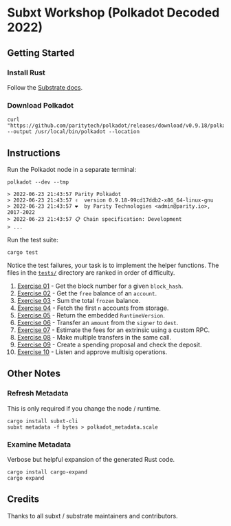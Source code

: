 # Subxt Workshop (Polkadot Decoded 2022)

## Getting Started

### Install Rust

Follow the [Substrate docs](https://docs.substrate.io/main-docs/install/rust-builds/).

### Download Polkadot

```shell
curl "https://github.com/paritytech/polkadot/releases/download/v0.9.18/polkadot" --output /usr/local/bin/polkadot --location
```

## Instructions

Run the Polkadot node in a separate terminal:

```shell
polkadot --dev --tmp

> 2022-06-23 21:43:57 Parity Polkadot    
> 2022-06-23 21:43:57 ✌️  version 0.9.18-99cd17ddb2-x86_64-linux-gnu    
> 2022-06-23 21:43:57 ❤️  by Parity Technologies <admin@parity.io>, 2017-2022    
> 2022-06-23 21:43:57 📋 Chain specification: Development    
> ...
```

Run the test suite:

```shell
cargo test
```

Notice the test failures, your task is to implement the helper functions.
The files in the [`tests/`](tests/) directory are ranked in order of difficulty.

1. [Exercise 01](tests/01-get-block-number.rs) - Get the block number for a given `block_hash`.
2. [Exercise 02](tests/02-get-balance.rs) - Get the `free` balance of an `account`.
3. [Exercise 03](tests/03-get-total-frozen.rs) - Sum the total `frozen` balance.
4. [Exercise 04](tests/04-get-first-n-accounts.rs) - Fetch the first `n` accounts from storage.
5. [Exercise 05](tests/05-get-version.rs) - Return the embedded `RuntimeVersion`.
6. [Exercise 06](tests/06-transfer-balance.rs) - Transfer an `amount` from the `signer` to `dest`.
7. [Exercise 07](tests/07-estimate-inclusion-fee.rs) - Estimate the fees for an extrinsic using a custom RPC.
8. [Exercise 08](tests/08-batch-transfer.rs) - Make multiple transfers in the same call.
9. [Exercise 09](tests/09-propose-spend.rs) - Create a spending proposal and check the deposit.
10. [Exercise 10](tests/10-approve-multisig.rs) - Listen and approve multisig operations.

## Other Notes

### Refresh Metadata

This is only required if you change the node / runtime.

```shell
cargo install subxt-cli
subxt metadata -f bytes > polkadot_metadata.scale
```

### Examine Metadata

Verbose but helpful expansion of the generated Rust code.

```shell
cargo install cargo-expand
cargo expand
```

## Credits

Thanks to all subxt / substrate maintainers and contributors.